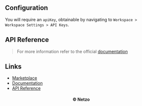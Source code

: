 ## Configuration

You will require an `apiKey`, obtainable by navigating to
`Workspace > Workspace Settings > API Keys`.

## API Reference

> For more information refer to the official [documentation](#links)

## Links

- [Marketplace](https://app.netzo.io/resources/resource-http-netzo)
- [Documentation](https://netzo.io/docs/netzo-api/overview)
- [API Reference](https://api.netzo.io/docs/)

<div align="center">
  <h4>© Netzo</h4>
</div>
